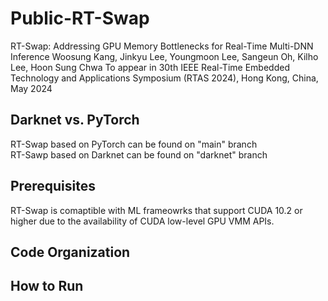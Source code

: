 # Public-RT-Swap
RT-Swap: Addressing GPU Memory Bottlenecks for Real-Time Multi-DNN Inference
Woosung Kang, Jinkyu Lee, Youngmoon Lee, Sangeun Oh, Kilho Lee, Hoon Sung Chwa
To appear in 30th IEEE Real-Time Embedded Technology and Applications Symposium (RTAS 2024), Hong Kong, China, May 2024

## Darknet vs. PyTorch
RT-Swap based on PyTorch can be found on "main" branch\
RT-Sawp based on Darknet can be found on "darknet" branch


## Prerequisites
RT-Swap is comaptible with ML frameowrks that support CUDA 10.2 or higher due to the availability of CUDA low-level GPU VMM APIs.

## Code Organization


## How to Run
